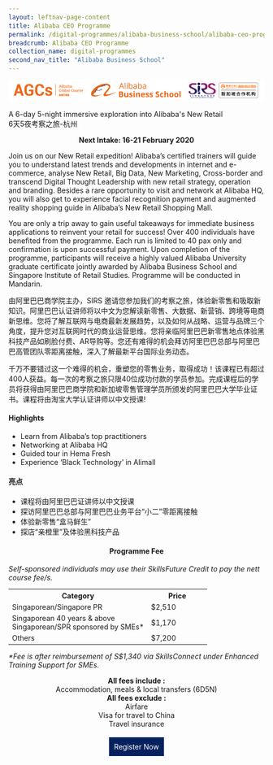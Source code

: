 ```yaml
---
layout: leftnav-page-content
title: Alibaba CEO Programme
permalink: /digital-programmes/alibaba-business-school/alibaba-ceo-programme
breadcrumb: Alibaba CEO Programme
collection_name: digital-programmes
second_nav_title: "Alibaba Business School"
---
```

<img src="images/agcs-abs-sirs-atu-combined-logos.png" style="width:100%:">

A 6-day 5-night immersive exploration into Alibaba's New Retail<br>
6天5夜考察之旅-杭州

<center><b>Next Intake: 16-21 February 2020</b></center>

Join us on our New Retail expedition! Alibaba’s certified trainers will guide you to understand latest trends and developments in internet and e-commerce, analyse New Retail, Big Data, New Marketing, Cross-border and transcend Digital Thought Leadership with new retail strategy, operation and branding. Besides a rare opportunity to visit and network at Alibaba HQ, you will also get to experience facial recognition payment and augmented reality shopping guide in Alibaba’s New Retail Shopping Mall.

You are only a trip away to gain useful takeaways for immediate business applications to reinvent your retail for success! Over 400 individuals have benefited from the programme. Each run is limited to 40 pax only and confirmation is upon successful payment. Upon completion of the programme, participants will receive a highly valued Alibaba University graduate certificate jointly awarded by Alibaba Business School and Singapore Institute of Retail Studies. Programme will be conducted in Mandarin. 

由阿里巴巴商学院主办，SIRS 邀请您参加我们的考察之旅，体验新零售和吸取新知识。阿里巴巴认证讲师将以中文为您解读新零售、大数据、新营销、跨境等电商新思维。您将了解互联网与电商最新发展趋势，以及如何从战略、运营与品牌三个角度，提升您对互联网时代的商业运营思维。您将亲临阿里巴巴新零售地点体验黑科技产品如刷脸付费、AR导购等。您还有难得的机会拜访阿里巴巴总部与阿里巴巴高管团队零距离接触，深入了解最新平台国际业务动态。

千万不要错过这一个难得的机会，重塑您的零售业务，取得成功！该课程已有超过400人获益。每一次的考察之旅只限40位成功付款的学员参加。完成课程后的学员将获得由阿里巴巴商学院和新加坡零售管理学员所颁发的阿里巴巴大学毕业证书。课程将由淘宝大学认证讲师以中文授课​!

<h4>Highlights</h4>

<ul>
  <li>Learn from Alibaba’s top practitioners</li>
  <li>Networking at Alibaba HQ</li>
  <li>Guided tour in Hema Fresh</li>
  <li>Experience ‘Black Technology’ in Alimall</li>
</ul>

<h4>亮点</h4>
<ul>
<li>课程将由阿里巴巴证讲师以中文授课</li>
<li>探访阿里巴巴总部与阿里巴巴业务平台“小二”零距离接触</li>
<li>体验新零售“盒马鲜生”</li>
  <li>探店“亲橙里”及体验黑科技产品</li>
</ul>

<h4 style="text-align:center;">Programme Fee</h4>
<em style="text-align:center;">Self-sponsored individuals may use their SkillsFuture Credit to pay the nett course fee/s.</em>

<center>
<table style="width:100%;">
<tr>
<th style="width:70%;">Category</th>
<th style="width:30%:">Price</th>
</tr>

<tr>
<td>Singaporean/Singapore PR</td>
<td>$2,510</td>
</tr>

<tr>
<td>Singaporean 40 years &amp; above<br>
Singaporean/SPR sponsored by SMEs*</td>
<td>$1,170</td>
</tr>

<tr>
<td>Others</td>
<td>$7,200</td>
</tr>

</table>
</center>

<em style="text-align:center;">*Fee is after reimbursement of S$1,340 via SkillsConnect ​under Enhanced Training Support for SMEs.</em>

<center>
  <b>All fees include :</b><br>
Accommodation, meals & local transfers (6D5N)<br>
  <b>All fees exclude :</b> <br>
Airfare<br>
Visa for travel to China<br>
Travel insurance
  </center>
  
 <P> <center><a href="https://form.gov.sg/#!/5cec9ce35d6edc00173c0f942" style="background-color:#06225e; border:white; color:white; padding: 10px 10px; text-align:center; display:inline-block; margin: 4px 2px; cursor:pointer;text-decoration:none;" target="_blank">Register Now</a></center>
